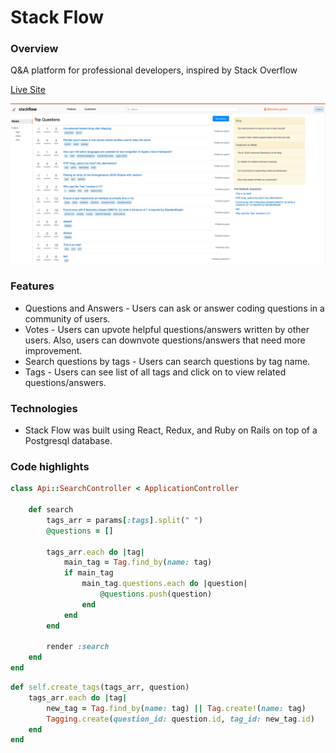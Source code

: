 # Stack Flow

### Overview

Q&A platform for professional developers, inspired by Stack Overflow

[Live Site](https://stack-flow.herokuapp.com/)

![](https://github.com/sushilt553/Stack-Flow/blob/master/app/assets/images/stack-flow-homepage.png)

### Features

* Questions and Answers - Users can ask or answer coding questions in a community of users.
* Votes - Users can upvote helpful questions/answers written by other users. Also, users can downvote questions/answers that need more improvement.
* Search questions by tags - Users can search questions by tag name.
* Tags - Users can see list of all tags and click on to view related questions/answers.

### Technologies

* Stack Flow was built using React, Redux, and Ruby on Rails on top of a Postgresql database.

### Code highlights


```ruby
class Api::SearchController < ApplicationController

    def search
        tags_arr = params[:tags].split(" ")
        @questions = []

        tags_arr.each do |tag|
            main_tag = Tag.find_by(name: tag)
            if main_tag
                main_tag.questions.each do |question|
                    @questions.push(question)
                end
            end
        end

        render :search
    end
end
```

```ruby
def self.create_tags(tags_arr, question)
    tags_arr.each do |tag|
        new_tag = Tag.find_by(name: tag) || Tag.create!(name: tag)
        Tagging.create(question_id: question.id, tag_id: new_tag.id)
    end
end
```

